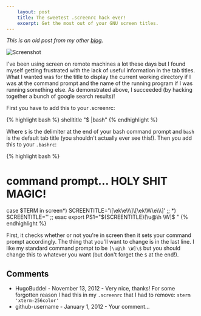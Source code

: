 ```yaml
---
    layout: post
    title: The sweetest .screenrc hack ever!
    excerpt: Get the most out of your GNU screen titles.
---
```


_This is an old post from my other [blog](http://dtfm.tumblr.com)_.

![Screenshot](/media/2011-07-19-screenshot.png)

I've been using screen on remote machines a lot these days but I found myself
getting frustrated with the lack of useful information in the tab titles.
What I wanted was for the title to display the current working directory if
I was at the command prompt and the name of the running program if I was
running something else. As demonstrated above, I succeeded (by hacking
together a bunch of google search results)!

First you have to add this to your .screenrc:

{% highlight bash %}
shelltitle "$ |bash"
{% endhighlight %}

Where `$` is the delimiter at the end of your bash command prompt and `bash`
is the default tab title (you shouldn't actually ever see this!). Then you
add this to your `.bashrc`:

{% highlight bash %}
# command prompt... HOLY SHIT MAGIC!
case $TERM in
    screen*)
        SCREENTITLE='\[\ek\e\\\]\[\ek\W\e\\\]'
        ;;
    *)
        SCREENTITLE=''
        ;;
esac
export PS1="${SCREENTITLE}[\u@\h \W]\$ "
{% endhighlight %}

First, it checks whether or not you're in screen then it sets your command
prompt accordingly. The thing that you'll want to change is in the last line.
I like my standard command prompt to be `[\u@\h \W]\$` but you should change
this to whatever you want (but don't forget the `$` at the end!).

## Comments

* HugoBuddel - November 13, 2012 - Very nice, thanks! For some forgotten
reason I had this in my `.screenrc` that I had to remove:
`sterm 'xterm-256color'`
* github-username - January 1, 2012 - Your comment...
